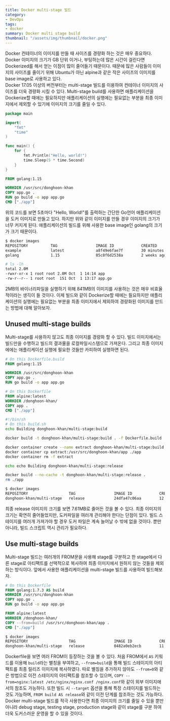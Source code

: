 ```yaml
---
title: Docker multi-stage 빌드
category: 
- DevOps
tags:
- docker
summary: Docker multi stage build
thumbnail: "/assets/img/thumbnail/docker.png"
---
```

Docker 컨테이너의 이미지를 만들 때 사이즈를 경량화 하는 것은 매우 중요하다. 
Docker 이미지의 크기가 GB 단위 이거나, 부팅하는데 많은 시간이 걸린다면 Dockerized를 해서 얻는 이점이 많이 줄어들기 때문이다.
때문에 많은 사람들이 이미지의 사이즈를 줄이기 위해 Ubuntu가 아닌 alpine과 같은 작은 사이즈의 이미지를 base image로 사용하고 있다.  
Docker 17.05 이상의 버전부터는 multi-stage 빌드를 이용하여 컨테이너 이미지의 사이즈를 더욱 경량화 시킬 수 있다.
Multi-stage build를 사용하면 애플리케이션을 Dockerize할 때에는 필요하지만 애플리케이션의 실행에는 필요없는 부분을 최종 이미지에서 제외할 수 있기에 이미지의 크기를 줄일 수 있다.  

```go
package main

import(
    "fmt"
    "time"
)

func main() {
    for {
        fmt.Println("Hello, world!")
        time.Sleep(5 * time.Second)
    }
}
```

```dockerfile
FROM golang:1.15

WORKDIR /usr/src/donghoon-khan
COPY app.go .
RUN go build -o app app.go
CMD ["./app"]
```

위의 코드를 보면 5초마다 "Hello, World!"를 출력하는 간단한 Go언어 애플리케이션을 도커 이미지로 만들고 있다. 하지만 위와 같이 이미지를 만들 경우 이미지의 크기가 너무 커지게 된다.
애플리케이션의 빌드를 위해 사용한 base image인 golang의 크기가 크기 때문이다.

```bash
$ docker images
REPOSITORY          TAG                 IMAGE ID            CREATED             SIZE
example             latest              a8f49e6fae7f        30 minutes ago      841MB
golang              1.15                05c8f6d2538a        2 weeks ago         839MB

# ls -lh
total 2.0M
-rwxr-xr-x 1 root root 2.0M Oct  1 14:14 app
-rw-r--r-- 1 root root  151 Oct  1 13:17 app.go
```

2MB의 바이너리파일을 실행하기 위해 841MB의 이미지를 사용하는 것은 매우 비효율적이라는 생긱이 들 것이다.
이제 빌드와 같이 Dockerize할 때에는 필요하지만 애플리케이션의 실행에는 필요없는 부분을 최종 이미지에서 제외하여 경량화된 이미지를 만드는 방법에 대해 알아보자.

## Unused multi-stage builds
Multi-stage를 사용하지 않고도 최종 이미지를 경량화 할 수 있다. 
빌드 이미지에서는 빌드만을 수행하고 빌드의 결과물을 로컬파일시스템으로 가져온다.
그리고 최종 이미지에에는 애플리케이션 실행에 필요한 것들만 카피하여 실행하면 된다.

```dockerfile
# On this Dockerfile.build
FROM golang:1.15

WORKDIR /usr/src/donghoon-khan
COPY app.go .
RUN go build -o app app.go
```

```dockerfile
# On this Dockerfile
FROM alpine:latest
WORKDIR /donghoon-khan/
COPY app .
CMD ["./app"]
```

```bash
#!/bin/sh
# On this build.sh
echo Building donghoon-khan/multi-stage:build

docker build -t donghoon-khan/multi-stage:build . -f Dockerfile.build

docker container create --name extract donghoon-khan/multi-stage:build
docker container cp extract:/usr/src/donghoon-khan/app ./app
docker container rm -f extract

echo echo Building donghoon-khan/multi-stage:release

docker build --no-cache -t donghoon-khan/multi-stage:release .
rm ./app
```

```bash
$ docker images
REPOSITORY                  TAG                 IMAGE ID            CREATED             SIZE
donghoon-khan/multi-stage   release             24dfa47c06aa        12 seconds ago      7.61MB
```

최종 release 이미지의 크기를 보면 7.61MB로 줄어든 것을 볼 수 있다.
최종 이미지의 크기는 확연히 줄어들었지만, 도커파일을 여러개 관리해야 한다는 단점이 있다.
빌드 스테이지를 여러개 가져가야 할 경우 도커 파일은 계속 늘어날 수 밖에 없을 것이다.
뿐만 아니라, 빌드 스크립트 역시 관리가 필요하다.

## Use multi-stage builds
Multi-stage 빌드는 여러개의 FROM문을 사용해 stage를 구분하고 한 stage에서 다른 stage로 아티팩트를 선택적으로 복사하여 최종 이미지에서 원하지 않는 것들을 제외하는 방식이다.
앞에서 사용한 애플리케이션을 multi-stage 빌드를 사용하여 빌드해보자.

```dockerfile
# On this Dockerfile
FROM golang:1.7.3 AS build
WORKDIR /usr/src/donghoon-khan
COPY app.go .
RUN go build -o app app.go

FROM alpine:latest
WORKDIR /donghoon-khan/
COPY --from=build /usr/src/donghoon-khan/app .
CMD ["./app"]
```

```bash
$ docker images
REPOSITORY                  TAG                 IMAGE ID            CREATED             SIZE
donghoon-khan/multi-stage   release             0482a0eb2ecb        11 minutes ago      7.21MB
```
Dockerfile을 보면 여러 FROM이 등장하는 것을 볼 수 있다.
처음 FROM에서 `AS` 키워드를 이용해 `build`라는 별칭을 부여하고, `--from=build`을 통해 빌드 스테이지의 아티팩트를 최종 릴리즈 이미지에 복사하였다.
따로 별칭을 추가하지 않아도 `--from=0`와 같은 방법으로 이전 스테이지의 아티팩트를 참조할 수 있으며, `COPY --from=nginx:latest /etc/nginx/nginx.conf /nginx.conf`와 같이 외부 이미지애서의 참조도 가능하다.
또한 빌드 시 `--target` 옵션을 통해 특정 스테이지를 빌드하는 것도 가능하며, `FROM build AS release`와 같이 이전 단계를 참조하는 것도 가능하다.  
Docker multi-stage 빌드를 적극 사용한다면 최종 이미지의 크기를 줄일 수 있을 뿐만 아니라 debug stage, testing stage, production stage와 같이 stage를 구분 하여 더욱 도커스러운 운영을 할 수 있을 것이다.